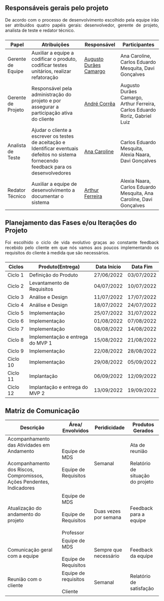 ## Responsáveis gerais pelo projeto

<p style="text-align: justify">De acordo com o processo de desenvolvimento escolhido pela equipe irão ser atribuídos quatro papéis gerais: desenvolvedor, gerente de projeto, analista de teste e redator técnico.</p>

###

| Papel              | Atribuições                                                                                                                                | Responsável                                                   | Participantes                                                               |
| ------------------ | ------------------------------------------------------------------------------------------------------------------------------------------ | ------------------------------------------------------------- | --------------------------------------------------------------------------- |
| Gerente de Equipe  | Auxiliar a equipe a codificar o produto, codificar testes unitários, realizar refatoração                                                  | [Augusto Durães Camargo](https://github.com/augustocrmg)      | Ana Caroline, Carlos Eduardo Mesquita, Davi Gonçalves                       |
| Gerente de Projeto | Responsável pela administração do projeto e por assegurar a participação ativa do cliente                                                  | [André Corrêa](https://github.com/dartmol203)                 | Augusto Durães Camargo, Arthur Ferreira, Carlos Eduardo Roriz, Gabriel Luiz |
| Analista de Teste  | Ajudar o cliente a escrever os testes de aceitação e Identificar eventuais defeitos no sistema fornecendo feedback para os desenvolvedores | [Ana Caroline](https://github.com/anaaroch)                   | Carlos Eduardo Mesquita, Alexia Naara, Davi Gonçalves                       |
| Redator Técnico    | Auxiliar a equipe de desenvolvimento a documentar o sistema                                                                                | [Arthur Ferreira](https://github.com/ArthurFerreiraRodrigues) | Alexia Naara, Carlos Eduardo Mesquita, Ana Caroline, Davi Gonçalves         |


## Planejamento das Fases e/ou Iterações do Projeto

<p style="text-align: justify">Foi escolhido o ciclo de vida evolutivo graças ao constante feedback recebido pelo cliente em que nós vamos aos poucos implementando os requisitos do cliente à medida que são necessários.</p>

###

| Ciclos   | Produto(Entrega)                 | Data Início | Data Fim   |
| -------- | -------------------------------- | ----------- | ---------- |
| Ciclo 1  | Definição do Produto             | 27/06/2022  | 03/07/2022 |
| Ciclo 2  | Levantamento de Requisitos       | 04/07/2022  | 10/07/2022 |
| Ciclo 3  | Análise e Design                 | 11/07/2022  | 17/07/2022 |
| Ciclo 4  | Análise e Design                 | 18/07/2022  | 24/07/2022 |
| Ciclo 5  | Implementação                    | 25/07/2022  | 31/07/2022 |
| Ciclo 6  | Implementação                    | 01/08/2022  | 07/08/2022 |
| Ciclo 7  | Implementação                    | 08/08/2022  | 14/08/2022 |
| Ciclo 8  | Implementação e entrega do MVP 1 | 15/08/2022  | 21/08/2022 |
| Ciclo 9  | Implementação                    | 22/08/2022  | 28/08/2022 |
| Ciclo 10 | Implementação                    | 29/08/2022  | 05/09/2022 |
| Ciclo 11 | Implantação                      | 06/09/2022  | 12/09/2022 |
| Ciclo 12 | Implantação e entrega do MVP 2   | 13/09/2022  | 19/09/2022 |

## Matriz de Comunicação

| Descrição                                                                                                               | Área/ Envolvidos                                                        | Peridicidade          | Produtos Gerados                                         |
| ----------------------------------------------------------------------------------------------------------------------- | ----------------------------------------------------------------------- | --------------------- | -------------------------------------------------------- |
| Acompanhamento das Atividades em Andamento<br><br>Acompanhamento dos Riscos, Compromissos, Ações Pendentes, Indicadores | Equipe de MDS                             <br><br> Equipe de Requisitos | Semanal               | Ata de reunião<br><br>  Relatório de situação do projeto |
| Atualização do andamento do projeto                                                                                     | Equipe de MDS<br><br>Equipe de Requisitos<br><br> Professor             | Duas vezes por semana | Feedback para a equipe                                   |
| Comunicação geral com a equipe                                                                                          | Equipe de MDS  <br><br>           Equipe de Requisitos                  | Sempre que necessário | Feedback da equipe                                       |
| Reunião com o cliente                                                                                                   | Equipe de requisitos<br><br>Cliente                                     | Semanal               | Relatório de satisfação                                  |
